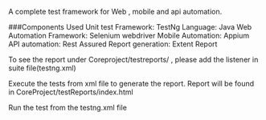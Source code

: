 A complete test framework for Web , mobile and api automation.

###Components Used
Unit test Framework: TestNg
Language: Java
Web Automation Framework: Selenium webdriver
Mobile Automation: Appium
API automation: Rest Assured
Report generation: Extent Report

To see the report under Coreproject/testreports/ , please add the listener in suite file(testng.xml)





Execute the tests from xml file to generate the report.
Report will be found in CoreProject/testReports/index.html

Run the test from the testng.xml file